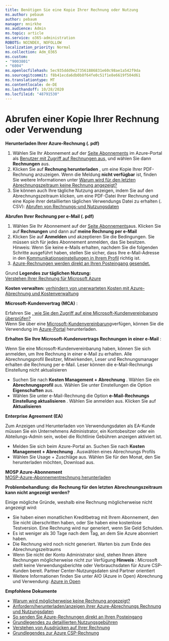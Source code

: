 ```yaml
---
title: Benötigen Sie eine Kopie Ihrer Rechnung oder Nutzung
ms.author: pebaum
author: pebaum
manager: mnirkhe
ms.audience: Admin
ms.topic: article
ms.service: o365-administration
ROBOTS: NOINDEX, NOFOLLOW
localization_priority: Normal
ms.collection: Adm_O365
ms.custom:
- "9003801"
- "6804"
ms.openlocfilehash: 5ec935ddd9e273561886831e60c98ae1a542f9da
ms.sourcegitcommit: f8b41ecda6db0b8f64fe0c51f1e8e6619f504d61
ms.translationtype: MT
ms.contentlocale: de-DE
ms.lasthandoff: 10/28/2020
ms.locfileid: "48791530"
---
```

# <a name="get-a-copy-of-your-bill-or-usage"></a>Abrufen einer Kopie Ihrer Rechnung oder Verwendung

**Herunterladen Ihrer Azure-Rechnung (. pdf)**

1. Wählen Sie Ihr Abonnement auf der [Seite Abonnements](https://portal.azure.com/#blade/Microsoft_Azure_Billing/SubscriptionsBlade) im Azure-Portal als [Benutzer mit Zugriff auf Rechnungen aus,](https://docs.microsoft.com/azure/cost-management-billing/manage/manage-billing-access?WT.mc_id=Portal-Microsoft_Azure_Support) und wählen Sie dann **Rechnungen** aus.
2. Klicken Sie auf **Rechnung herunterladen** , um eine Kopie Ihrer PDF-Rechnung anzuzeigen. Wenn die Meldung **nicht verfügbar** ist, finden Sie weitere Informationen unter [Warum wird für den letzten Abrechnungszeitraum keine Rechnung angezeigt?](https://docs.microsoft.com/azure/cost-management-billing/manage/download-azure-invoice-daily-usage-date?WT.mc_id=Portal-Microsoft_Azure_Support#noinvoice)
3. Sie können auch Ihre tägliche Nutzung anzeigen, indem Sie auf den Abrechnungszeitraum klicken, um eine PDF-Datei Ihrer Rechnung und eine Kopie ihrer detaillierten täglichen Verwendungs Datei zu erhalten (. CSV): [Abrufen von Rechnungs-und Nutzungsdaten](https://docs.microsoft.com/azure/cost-management-billing/manage/download-azure-invoice-daily-usage-date?WT.mc_id=Portal-Microsoft_Azure_Support)

**Abrufen Ihrer Rechnung per e-Mail (. pdf)**

1. Wählen Sie Ihr Abonnement auf der [Seite Abonnements](https://ms.portal.azure.com/#blade/Microsoft_Azure_Billing/SubscriptionsBlade)aus. Klicken Sie auf **Rechnungen** und dann auf **meine Rechnung per e-Mail**
2. Klicken Sie auf **Anmelden** und akzeptieren Sie die Bedingungen. Sie müssen sich für jedes Abonnement anmelden, das Sie besitzen. Hinweis: Wenn Sie keine e-Mails erhalten, nachdem Sie die folgenden Schritte ausgeführt haben, stellen Sie sicher, dass Ihre e-Mail-Adresse in den [Kommunikationseinstellungen in Ihrem Profil](https://account.windowsazure.com/profile) richtig ist.
3. [Azure-Rechnungen werden direkt an Ihren Posteingang gesendet.](https://azure.microsoft.com/blog/azure-email-invoices/)

Grund **Legendes zur täglichen Nutzung:**  
 [Verstehen Ihrer Rechnung für Microsoft Azure](https://docs.microsoft.com/azure/cost-management-billing/understand/review-individual-bill?WT.mc_id=Portal-Microsoft_Azure_Support)  

**Kosten verwalten:** [verhindern von unerwarteten Kosten mit Azure-Abrechnung und Kostenverwaltung](https://docs.microsoft.com/azure/cost-management-billing/manage/getting-started?WT.mc_id=Portal-Microsoft_Azure_Support)  

**Microsoft-Kundenvertrag (MCA)** :

Erfahren Sie  [, wie Sie den Zugriff auf eine Microsoft-Kundenvereinbarung überprüfen?](https://docs.microsoft.com/azure/cost-management-billing/manage/download-azure-invoice-daily-usage-date?WT.mc_id=Portal-Microsoft_Azure_Support#check-access-to-a-microsoft-customer-agreement)  
Wenn Sie über eine [Microsoft-Kundenvereinbarung](https://docs.microsoft.com/azure/cost-management-billing/manage/download-azure-invoice-daily-usage-date?WT.mc_id=Portal-Microsoft_Azure_Support#check-access-to-a-microsoft-customer-agreement)verfügen, können Sie die Verwendung im [Azure-Portal](https://portal.azure.com/) herunterladen.

**Erhalten Sie Ihre Microsoft-Kundenvertrags Rechnungen in einer e-Mail** :

Wenn Sie eine Microsoft-Kundenvereinbarung haben, können Sie sich anmelden, um Ihre Rechnung in einer e-Mail zu erhalten. Alle Abrechnungsprofil Besitzer, Mitwirkenden, Leser und Rechnungsmanager erhalten die Rechnung per e-Mail. Leser können die e-Mail-Rechnungs Einstellung nicht aktualisieren

- Suchen Sie nach **Kosten Management + Abrechnung** . Wählen Sie ein **Abrechnungsprofil** aus. Wählen Sie unter Einstellungen die Option **Eigenschaften** aus.
- Wählen Sie unter e-Mail-Rechnung die Option **e-Mail-Rechnungs Einstellung aktualisieren** . Wählen Sie anmelden aus. Klicken Sie auf **Aktualisieren**

**Enterprise Agreement (EA)**

Zum Anzeigen und Herunterladen von Verwendungsdaten als EA-Kunde müssen Sie ein Unternehmens Administrator, ein Kontobesitzer oder ein Abteilungs-Admin sein, wobei die Richtlinie Gebühren anzeigen aktiviert ist.

- Melden Sie sich beim Azure-Portal an. Suchen Sie nach **Kosten Management + Abrechnung** . Auswählen eines Abrechnungs Profils
- Wählen Sie Usage + Zuschläge aus. Wählen Sie für den Monat, den Sie herunterladen möchten, Download aus.

**MOSP Azure-Abonnement**  
[MOSP-Azure-Abonnementrechnung herunterladen](https://docs.microsoft.com/azure/cost-management-billing/understand/download-azure-invoice?WT.mc_id=Portal-Microsoft_Azure_Support#download-your-mosp-azure-subscription-invoice)

**Problembehandlung: die Rechnung für den letzten Abrechnungszeitraum kann nicht angezeigt werden?**

Einige mögliche Gründe, weshalb eine Rechnung möglicherweise nicht angezeigt wird:

- Sie haben einen monatlichen Kreditbetrag mit Ihrem Abonnement, den Sie nicht überschritten haben, oder Sie haben eine ﻿kostenlose Testversion. Eine Rechnung wird nur generiert, wenn Sie Geld Schulden.
- Es ist weniger als 30 Tage nach dem Tag, an dem Sie Azure abonniert haben.
- Die Rechnung wird noch nicht generiert. Warten bis zum Ende des Abrechnungszeitraums
- Wenn Sie nicht der Konto Administrator sind, stehen Ihnen ältere Rechnungen möglicherweise nicht zur Verfügung **Hinweis** : Microsoft stellt keine Verwendungsberichte oder Verbrauchsdaten für Azure CSP-Kunden bereit. Partner Center-Nutzungsdaten sind Partner orientiert
- Weitere Informationen finden Sie unter AIO (Azure in Open) Abrechnung und Verwendung: [Azure in Open](https://azure.microsoft.com/offers/ms-azr-0111p/)

**Empfohlene Dokumente**

- [Warum wird möglicherweise keine Rechnung angezeigt?](https://docs.microsoft.com/azure/cost-management-billing/understand/download-azure-invoice?WT.mc_id=Portal-Microsoft_Azure_Support#noinvoice)
- [Anfordern/herunterladen/anzeigen ihrer Azure-Abrechnungs Rechnung und Nutzungsdaten](https://docs.microsoft.com/azure/cost-management-billing/manage/download-azure-invoice-daily-usage-date?WT.mc_id=Portal-Microsoft_Azure_Support)
- [So senden Sie Azure-Rechnungen direkt an Ihren Posteingang](https://docs.microsoft.com/azure/cost-management-billing/manage/download-azure-invoice-daily-usage-date?WT.mc_id=Portal-Microsoft_Azure_Support)
- [Grundlegendes zu detaillierten Nutzungsgebühren](https://docs.microsoft.com/azure/cost-management-billing/understand/review-individual-bill?WT.mc_id=Portal-Microsoft_Azure_Support#csv)
- [Verstehen von Ausdrücken auf Ihrer Rechnung](https://docs.microsoft.com/azure/cost-management-billing/understand/understand-invoice?WT.mc_id=Portal-Microsoft_Azure_Support)
- [Grundlegendes zur Azure CSP-Rechnung](https://docs.microsoft.com/partner-center/azure-plan-lp?WT.mc_id=Portal-Microsoft_Azure_Support)
